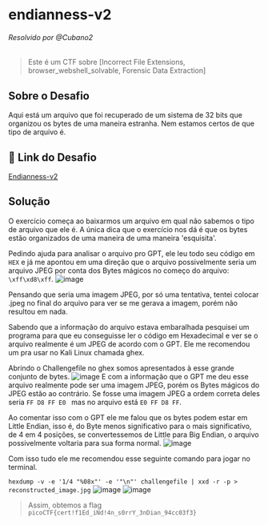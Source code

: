 # endianness-v2
###### Resolvido por @Cubano2
> Este é um CTF sobre [Incorrect File Extensions, browser_webshell_solvable, Forensic Data Extraction]

## Sobre o Desafio
Aqui está um arquivo que foi recuperado de um sistema de 32 bits que organizou os bytes de uma maneira estranha. Nem estamos certos de que tipo de arquivo é.

## 🔗 Link do Desafio
[Endianness-v2](https://play.picoctf.org/practice/challenge/415) <br>

## Solução  

O exercício começa ao baixarmos um arquivo em qual não sabemos o tipo de arquivo que ele é. A única dica que o exercício nos dá é que os bytes estão organizados de uma maneira de uma maneira 'esquisita'.

Pedindo ajuda para analisar o arquivo pro GPT, ele leu todo seu código em ```HEX``` e já me apontou em uma direção que o arquivo possivelmente seria um arquivo JPEG por conta dos Bytes mágicos no começo do arquivo: ```\xff\xd8\xff```.
![image](https://github.com/user-attachments/assets/f1ef58a5-a273-404c-adf6-0726157337e3)

Pensando que seria uma imagem JPEG, por só uma tentativa, tentei colocar .jpeg no final do arquivo para ver se me gerava a imagem, porém não resultou em nada.

Sabendo que a informação do arquivo estava embaralhada pesquisei um programa para que eu conseguisse ler o código em Hexadecimal e ver se o arquivo realmente é  um JPEG de acordo com o GPT. Ele me recomendou um pra usar no Kali Linux chamada ghex.

Abrindo o Challengefile no ghex somos apresentados à esse grande conjunto de bytes.
![image](https://github.com/user-attachments/assets/5d31f29b-2b7c-4afa-9905-cfff81e401e7)
E com a informação que o GPT me deu esse arquivo realmente pode ser uma imagem JPEG, porém os Bytes mágicos do JPEG estão ao contrário. Se fosse uma imagem JPEG a ordem correta deles seria ```FF D8 FF E0 ``` mas no arquivo está ``` E0 FF D8 FF ```.


Ao comentar isso com o GPT ele me falou que os bytes podem estar em Little Endian, isso é, do Byte menos significativo para o mais significativo, de 4 em 4 posições, se convertessemos de Little para Big Endian, o arquivo possivelmente voltaria para sua forma normal.
![image](https://github.com/user-attachments/assets/9013f3b6-8e9e-433e-ad93-747756d01a3d)




Com isso tudo ele me recomendou esse seguinte comando para jogar no terminal.

``` hexdump -v -e '1/4 "%08x"' -e '"\n"' challengefile | xxd -r -p > reconstructed_image.jpg ```
![image](https://github.com/user-attachments/assets/18368921-098c-4b21-8370-ff060d704e4f)
![image](https://github.com/user-attachments/assets/9e1cf0fe-7db7-4da2-800b-dc4e5b3a192a)

> Assim, obtemos a flag `picoCTF{cert!f1Ed_iNd!4n_s0rrY_3nDian_94cc03f3} `
